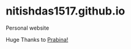 # nitishdas1517.github.io

Personal website

Huge Thanks to [Prabina!](https://prabina-p.github.io/)
